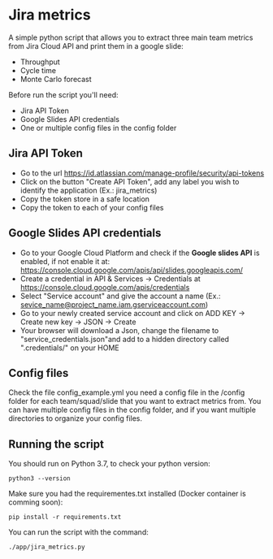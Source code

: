 # Jira metrics
A simple python script that allows you to extract three main team metrics from Jira Cloud API and print them in a google slide:
* Throughput
* Cycle time
* Monte Carlo forecast

Before run the script you'll need:
* Jira API Token
* Google Slides API credentials
* One or multiple config files in the config folder

## Jira API Token
* Go to the url https://id.atlassian.com/manage-profile/security/api-tokens
* Click on the button "Create API Token", add any label you wish to identify the application (Ex.: jira_metrics)
* Copy the token store in a safe location 
* Copy the token to each of your config files

## Google Slides API credentials
* Go to your Google Cloud Platform and check if the **Google slides API** is enabled, if not enable it at: https://console.cloud.google.com/apis/api/slides.googleapis.com/
* Create a credential in API & Services -> Credentials at https://console.cloud.google.com/apis/credentials
* Select "Service account" and give the account a name (Ex.: sevice_name@project_name.iam.gserviceaccount.com)
* Go to your newly created service account and click on ADD KEY -> Create new key -> JSON -> Create
* Your browser will download a Json, change the filename to "service_credentials.json"and add to a hidden directory called ".credentials/" on your HOME

## Config files
Check the file config_example.yml you need a config file in the /config folder for each team/squad/slide that you want to extract metrics from.
You can have multiple config files in the config folder, and if you want multiple directories to organize your config files.

## Running the script
You should run on Python 3.7, to check your python version:
```shell
python3 --version
```
Make sure you had the requirementes.txt installed (Docker container is comming soon):
```shell
pip install -r requirements.txt
```
You can run the script with the command:
```shell
./app/jira_metrics.py
```